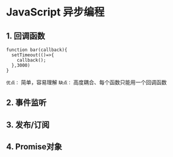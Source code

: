 # JavaScript 异步编程

## 1. 回调函数
```
function bar(callback){
  setTimeout(()=>{
    callback();
  },3000)
}
```
`优点：`
简单，容易理解
`缺点：`
高度耦合、每个函数只能用一个回调函数
## 2. 事件监听
## 3. 发布/订阅

## 4. Promise对象
